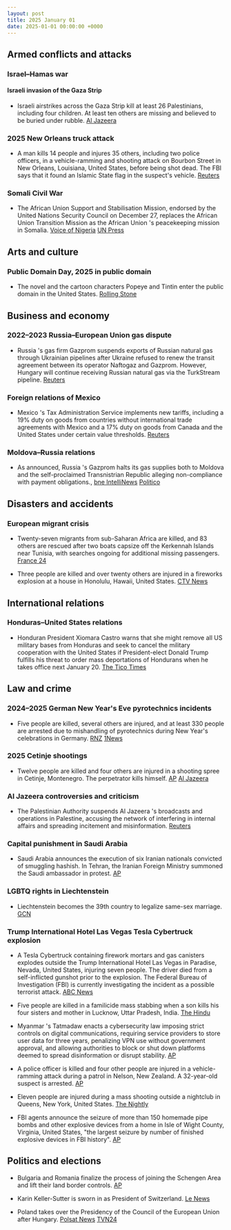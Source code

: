 ```yaml
---
layout: post
title: 2025 January 01
date: 2025-01-01 00:00:00 +0000
---
```


## Armed conflicts and attacks

### Israel–Hamas war

#### Israeli invasion of the Gaza Strip

- Israeli airstrikes across the Gaza Strip kill at least 26 Palestinians, including four children. At least ten others are missing and believed to be buried under rubble. [Al Jazeera](https://www.aljazeera.com/news/2025/1/1/israel-kills-at-least-22-palestinians-across-gaza-on-new-year-day)

### 2025 New Orleans truck attack

- A man kills 14 people and injures 35 others, including two police officers, in a vehicle-ramming and shooting attack on Bourbon Street in New Orleans, Louisiana, United States, before being shot dead. The FBI says that it found an Islamic State flag in the suspect's vehicle. [Reuters](https://www.reuters.com/world/us/multiple-fatalities-truck-crashes-into-new-orleans-crowd-cbs-news-says-2025-01-01/)

### Somali Civil War

- The African Union Support and Stabilisation Mission, endorsed by the United Nations Security Council on December 27, replaces the African Union Transition Mission as the African Union 's peacekeeping mission in Somalia. [Voice of Nigeria](https://von.gov.ng/un-approves-new-au-force-in-somalia/) [UN Press](https://press.un.org/en/2024/sc15955.doc.htm)

## Arts and culture

### Public Domain Day, 2025 in public domain

- The novel and the cartoon characters Popeye and Tintin enter the public domain in the United States. [Rolling Stone](https://www.rollingstone.com/culture/culture-news/popeye-skeleton-dance-singin-in-the-rain-maltese-falcon-public-domain-1235218802/)

## Business and economy

### 2022–2023 Russia–European Union gas dispute

- Russia 's gas firm Gazprom suspends exports of Russian natural gas through Ukrainian pipelines after Ukraine refused to renew the transit agreement between its operator Naftogaz and Gazprom. However, Hungary will continue receiving Russian natural gas via the TurkStream pipeline. [Reuters](https://www.reuters.com/business/energy/russia-halts-gas-exports-europe-via-ukraine-2025-01-01/)

### Foreign relations of Mexico

- Mexico 's Tax Administration Service implements new tariffs, including a 19% duty on goods from countries without international trade agreements with Mexico and a 17% duty on goods from Canada and the United States under certain value thresholds. [Reuters](https://www.reuters.com/world/americas/mexico-unveils-new-tariffs-popular-e-tailers-like-shein-temu-may-be-crosshairs-2024-12-31/)

### Moldova–Russia relations

- As announced, Russia 's Gazprom halts its gas supplies both to Moldova and the self-proclaimed Transnistrian Republic alleging non-compliance with payment obligations., [bne IntelliNews](https://www.intellinews.com/russia-cuts-gas-deliveries-to-moldova-in-attempt-to-undermine-political-stability-359712/) [Politico](https://www.politico.eu/article/moldova-gas-russia-cut-off-russia-cuts-off-gas-to-moldovan-separatists-risking-humanitarian-crisis/)

## Disasters and accidents

### European migrant crisis

- Twenty-seven migrants from sub-Saharan Africa are killed, and 83 others are rescued after two boats capsize off the Kerkennah Islands near Tunisia, with searches ongoing for additional missing passengers. [France 24](https://www.france24.com/en/live-news/20250102-27-sub-saharan-african-migrants-die-off-tunisia-in-shipwrecks)

- Three people are killed and over twenty others are injured in a fireworks explosion at a house in Honolulu, Hawaii, United States. [CTV News](https://www.ctvnews.ca/world/rescuers-find-gruesome-scene-at-a-honolulu-home-after-a-fireworks-blast-kills-3-injures-over-20-1.7162295)

## International relations

### Honduras–United States relations

- Honduran President Xiomara Castro warns that she might remove all US military bases from Honduras and seek to cancel the military cooperation with the United States if President-elect Donald Trump fulfills his threat to order mass deportations of Hondurans when he takes office next January 20. [The Tico Times](https://ticotimes.net/2025/01/02/honduras-threatens-to-expel-u-s-military-bases-over-trumps-deportation-plans)

## Law and crime

### 2024–2025 German New Year's Eve pyrotechnics incidents

- Five people are killed, several others are injured, and at least 330 people are arrested due to mishandling of pyrotechnics during New Year's celebrations in Germany. [RNZ](https://www.rnz.co.nz/news/world/538011/five-dead-in-germany-from-new-year-s-fireworks-accidents) [1News](https://www.1news.co.nz/2025/01/02/german-government-condemns-violence-that-killed-five-on-nye/)

### 2025 Cetinje shootings

- Twelve people are killed and four others are injured in a shooting spree in Cetinje, Montenegro. The perpetrator kills himself. [AP](https://apnews.com/article/montenegro-shooting-gunman-suicide-cetinje-7ab4ac905c4d08bca357251823dd4ee6) [Al Jazeera](https://www.aljazeera.com/news/2025/1/2/at-least-10-killed-in-mass-shooting-in-montenegro-suspect-kills-himself)

### Al Jazeera controversies and criticism

- The Palestinian Authority suspends Al Jazeera 's broadcasts and operations in Palestine, accusing the network of interfering in internal affairs and spreading incitement and misinformation. [Reuters](https://www.reuters.com/world/middle-east/palestinian-authority-suspends-broadcast-qatars-al-jazeera-tv-temporarily-2025-01-01/)

### Capital punishment in Saudi Arabia

- Saudi Arabia announces the execution of six Iranian nationals convicted of smuggling hashish. In Tehran, the Iranian Foreign Ministry summoned the Saudi ambassador in protest. [AP](https://apnews.com/article/iran-saudi-arabia-hashish-executions-efd48a3efcdbf2664e14c8ccf879f323)

### LGBTQ rights in Liechtenstein

- Liechtenstein becomes the 39th country to legalize same-sex marriage. [GCN](https://gcn.ie/liechtenstein-legalise-same-sex-marriage/)

### Trump International Hotel Las Vegas Tesla Cybertruck explosion

- A Tesla Cybertruck containing firework mortars and gas canisters explodes outside the Trump International Hotel Las Vegas in Paradise, Nevada, United States, injuring seven people. The driver died from a self-inflicted gunshot prior to the explosion. The Federal Bureau of Investigation (FBI) is currently investigating the incident as a possible terrorist attack. [ABC News](https://abc7.com/post/trump-tower-fire-police-investigating-vehicle-explosion-las-vegas-nevada-hotel-driver-dead/15737979/)

- Five people are killed in a familicide mass stabbing when a son kills his four sisters and mother in Lucknow, Uttar Pradesh, India. [The Hindu](https://www.thehindu.com/news/national/uttar-pradesh/five-of-family-found-dead-in-lucknow-hotel-accused-held/article69049292.ece)

- Myanmar 's Tatmadaw enacts a cybersecurity law imposing strict controls on digital communications, requiring service providers to store user data for three years, penalizing VPN use without government approval, and allowing authorities to block or shut down platforms deemed to spread disinformation or disrupt stability. [AP](https://apnews.com/article/internet-online-censorship-law-repression-8128ba7a2c02555217c6a64ab641eaf6)

- A police officer is killed and four other people are injured in a vehicle-ramming attack during a patrol in Nelson, New Zealand. A 32-year-old suspect is arrested. [AP](https://apnews.com/article/police-officer-killed-zealand-nelson-lyn-fleming-475f2a6aa1a5e7739b19d3fd1e724733)

- Eleven people are injured during a mass shooting outside a nightclub in Queens, New York, United States. [The Nightly](https://thenightly.com.au/world/new-york-nightclub-mass-shooting-11-people-reportedly-injured-after-incident-at-amazura-night-club-in-queens-c-17263836)

- FBI agents announce the seizure of more than 150 homemade pipe bombs and other explosive devices from a home in Isle of Wight County, Virginia, United States, "the largest seizure by number of finished explosive devices in FBI history". [AP](https://apnews.com/article/homemade-bombs-seized-virginia-firearms-c68488480ef8bd3de7b432272399aa28)

## Politics and elections

- Bulgaria and Romania finalize the process of joining the Schengen Area and lift their land border controls. [AP](https://apnews.com/article/bulgaria-romania-full-membership-schengen-area-8f63edc2d0dfa7e1d14934ea1cd9b2a2)

- Karin Keller-Sutter is sworn in as President of Switzerland. [Le News](https://lenews.ch/2024/12/27/switzerlands-new-president-in-2025/)

- Poland takes over the Presidency of the Council of the European Union after Hungary. [Polsat News](https://www.polsatnews.pl/wiadomosc/2025-01-03/inauguracja-polskiej-prezydencji-w-ue/) [TVN24](https://tvn24.pl/polska/polska-prezydencja-w-radzie-unii-europejskiej-oficjalna-inauguracja-przemowienie-premiera-donalda-tuska-st8245824)
